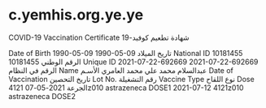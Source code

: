 # c.yemhis.org.ye.ye

COVID-19 Vaccination Certificate
شهادة تطعيم كوفيد-19
		
Date of Birth	1990-05-09	1990-05-09	تاريخ الميلاد
National ID	10181455	10181455	الرقم الوطني
Unique ID	2021-07-22-692669	2021-07-22-692669	الرقم في النظام
Name		عبدالسلام محمد علي محمد العامري	الأسـم
Date of Vaccination تاريخ التحصين	Lot No. رقم التشغيلة	Vaccine Type نوع اللقاح	Dose الجرعة
2021-05-07	4121z010	astrazeneca	DOSE1
2021-07-12	4121z010	astrazeneca	DOSE2
